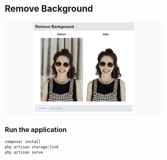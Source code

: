 # Remove Background

![demo](./demo.png)

## Run the application 

```bash
composer install
php artisan storage:link
php artisan serve
```
